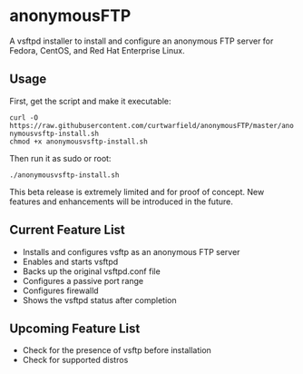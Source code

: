 # anonymousFTP
A vsftpd installer to install and configure an anonymous FTP server for Fedora, CentOS, and Red Hat Enterprise Linux.

## Usage

First, get the script and make it executable:

`curl -O https://raw.githubusercontent.com/curtwarfield/anonymousFTP/master/anonymousvsftp-install.sh`   
`chmod +x anonymousvsftp-install.sh`

Then run it as sudo or root:

`./anonymousvsftp-install.sh`

This beta release is extremely limited and for proof of concept. New features and enhancements will be introduced in the future.

## Current Feature List

- Installs and configures vsftp as an anonymous FTP server
- Enables and starts vsftpd
- Backs up the original vsftpd.conf file
- Configures a passive port range
- Configures firewalld
- Shows the vsftpd status after completion

## Upcoming Feature List

- Check for the presence of vsftp before installation
- Check for supported distros
